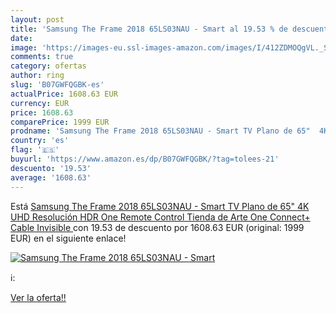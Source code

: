 ```yaml
---
layout: post
title: 'Samsung The Frame 2018 65LS03NAU - Smart al 19.53 % de descuento'
date: 
image: 'https://images-eu.ssl-images-amazon.com/images/I/412ZDMOQgVL._SL200_.jpg'
comments: true
category: ofertas
author: ring
slug: 'B07GWFQGBK-es'
actualPrice: 1608.63 EUR
currency: EUR
price: 1608.63
comparePrice: 1999 EUR
prodname: 'Samsung The Frame 2018 65LS03NAU - Smart TV Plano de 65"  4K UHD Resolución  HDR  One Remote Control  Tienda de Arte  One Connect+ Cable Invisible '
country: 'es'
flag: '🇪🇸'
buyurl: 'https://www.amazon.es/dp/B07GWFQGBK/?tag=tolees-21'
descuento: '19.53'
average: '1608.63'
---
```


Está [Samsung The Frame 2018 65LS03NAU - Smart TV Plano de 65"  4K UHD Resolución  HDR  One Remote Control  Tienda de Arte  One Connect+ Cable Invisible ](https://www.amazon.es/dp/B07GWFQGBK/?tag=tolees-21) con 19.53 de descuento por 1608.63 EUR (original: 1999 EUR) en el siguiente enlace!

[![Samsung The Frame 2018 65LS03NAU - Smart](https://images-eu.ssl-images-amazon.com/images/I/412ZDMOQgVL._SL200_.jpg)](https://www.amazon.es/dp/B07GWFQGBK/?tag=tolees-21)

ℹ️:


[Ver la oferta!!](https://www.amazon.es/dp/B07GWFQGBK/?tag=tolees-21)
